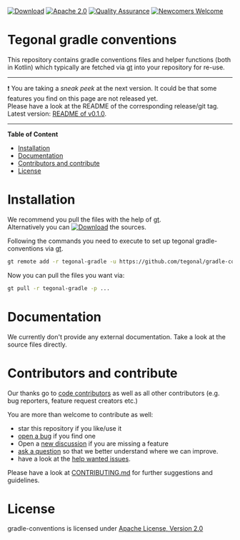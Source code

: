 <!-- for main -->

[![Download](https://img.shields.io/badge/Download-v0.1.0-%23007ec6)](https://github.com/tegonal/gradle-conventions/releases/tag/v0.1.0)
[![Apache 2.0](https://img.shields.io/badge/%E2%9A%96-Apache%202.0-%230b45a6)](https://www.apache.org/licenses/LICENSE-2.0 "License")
[![Quality Assurance](https://github.com/tegonal/gradle-conventions/actions/workflows/quality-assurance.yml/badge.svg?event=push&branch=main)](https://github.com/tegonal/gradle-conventions/actions/workflows/quality-assurance.yml?query=branch%3Amain)
[![Newcomers Welcome](https://img.shields.io/badge/%F0%9F%91%8B-Newcomers%20Welcome-blueviolet)](https://github.com/tegonal/gradle-conventions/issues?q=is%3Aissue+is%3Aopen+label%3A%22good+first+issue%22 "Ask in discussions for help")

<!-- for main end -->
<!-- for release -->
<!--
[![Download](https://img.shields.io/badge/Download-v0.1.0-%23007ec6)](https://github.com/tegonal/gradle-conventions/releases/tag/v0.1.0)
[![Apache 2.0](https://img.shields.io/badge/%E2%9A%96-Apache%202.0-%230b45a6)](https://www.apache.org/licenses/LICENSE-2.0 "License")
[![Newcomers Welcome](https://img.shields.io/badge/%F0%9F%91%8B-Newcomers%20Welcome-blueviolet)](https://github.com/tegonal/gradle-conventions/issues?q=is%3Aissue+is%3Aopen+label%3A%22good+first+issue%22 "Ask in discussions for help")
-->
<!-- for release end -->

# Tegonal gradle conventions

This repository contains gradle conventions files and helper functions (both in Kotlin) which typically are fetched
via [gt](https://github.com/tegonal/gt) into your repository for re-use.

---
❗ You are taking a *sneak peek* at the next version. It could be that some features you find on this page are not
released yet.  
Please have a look at the README of the corresponding release/git tag. Latest
version: [README of v0.1.0](https://github.com/tegonal/gradle-conventions/tree/main/README.md).

---

**Table of Content**

- [Installation](#installation)
- [Documentation](#documentation)
- [Contributors and contribute](#contributors-and-contribute)
- [License](#license)

# Installation

We recommend you pull the files with the help of [gt](https://github.com/tegonal/gt).  
Alternatively you can
[![Download](https://img.shields.io/badge/Download-v0.1.0-%23007ec6)](https://github.com/tegonal/scripts/releases/tag/v0.1.0)
the sources.

Following the commands you need to execute to set up tegonal gradle-conventions via [gt](https://github.com/tegonal/gt).

```bash
gt remote add -r tegonal-gradle -u https://github.com/tegonal/gradle-conventions
````

Now you can pull the files you want via:

```bash
gt pull -r tegonal-gradle -p ...
```

# Documentation

We currently don't provide any external documentation. Take a look at the source files directly.

# Contributors and contribute

Our thanks go to [code contributors](https://github.com/tegonal/gradle-conventions/graphs/contributors)
as well as all other contributors (e.g. bug reporters, feature request creators etc.)

You are more than welcome to contribute as well:

- star this repository if you like/use it
- [open a bug](https://github.com/tegonal/gradle-conventions/issues/new?template=bug_report.md) if you find one
- Open a [new discussion](https://github.com/tegonal/gradle-conventions/discussions/new?category=ideas) if you
  are missing a
  feature
- [ask a question](https://github.com/tegonal/gradle-conventions/discussions/new?category=q-a)
  so that we better understand where we can improve.
- have a look at
  the [help wanted issues](https://github.com/tegonal/gradle-conventions/issues?q=is%3Aissue+is%3Aopen+label%3A%22help+wanted%22).

Please have a look at
[CONTRIBUTING.md](https://github.com/tegonal/gradle-conventions/tree/main/.github/CONTRIBUTING.md)
for further suggestions and guidelines.

# License

gradle-conventions is licensed under [Apache License, Version 2.0](https://www.apache.org/licenses/LICENSE-2.0)
